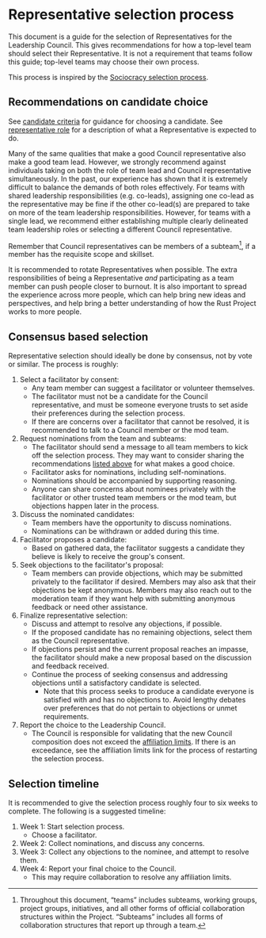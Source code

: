 # Representative selection process

This document is a guide for the selection of Representatives for the Leadership Council. This gives recommendations for how a top-level team should select their Representative. It is not a requirement that teams follow this guide; top-level teams may choose their own process.

This process is inspired by the [Sociocracy selection process](https://www.sociocracyforall.org/selection-process/).

## Recommendations on candidate choice

See [candidate criteria] for guidance for choosing a candidate. See [representative role] for a description of what a Representative is expected to do.

Many of the same qualities that make a good Council representative also make a good team lead. However, we strongly recommend against individuals taking on both the role of team lead and Council representative simultaneously. In the past, our experience has shown that it is extremely difficult to balance the demands of both roles effectively. For teams with shared leadership responsibilities (e.g. co-leads), assigning one co-lead as the representative may be fine if the other co-lead(s) are prepared to take on more of the team leadership responsibilities. However, for teams with a single lead, we recommend either establishing multiple clearly delineated team leadership roles or selecting a different Council representative.

Remember that Council representatives can be members of a subteam[^subteam], if a member has the requisite scope and skillset.

It is recommended to rotate Representatives when possible. The extra responsibilities of being a Representative *and* participating as a team member can push people closer to burnout. It is also important to spread the experience across more people, which can help bring new ideas and perspectives, and help bring a better understanding of how the Rust Project works to more people.

[candidate criteria]: https://forge.rust-lang.org/governance/council.html#candidate-criteria
[representative role]: https://github.com/rust-lang/leadership-council/blob/676d7f18723fead5994019dd15bea5fb5c4062e0/roles/council-representative.md

## Consensus based selection

Representative selection should ideally be done by consensus, not by vote or similar. The process is roughly:

1. Select a facilitator by consent:
    - Any team member can suggest a facilitator or volunteer themselves.
    - The facilitator must not be a candidate for the Council representative, and must be someone everyone trusts to set aside their preferences during the selection process.
    - If there are concerns over a facilitator that cannot be resolved, it is recommended to talk to a Council member or the mod team.
2. Request nominations from the team and subteams:
    - The facilitator should send a message to all team members to kick off the selection process. They may want to consider sharing the recommendations [listed above](#recommendations-on-candidate-choice) for what makes a good choice.
    - Facilitator asks for nominations, including self-nominations.
    - Nominations should be accompanied by supporting reasoning.
    - Anyone can share concerns about nominees privately with the facilitator or other trusted team members or the mod team, but objections happen later in the process.
3. Discuss the nominated candidates:
    - Team members have the opportunity to discuss nominations.
    - Nominations can be withdrawn or added during this time.
4. Facilitator proposes a candidate:
    - Based on gathered data, the facilitator suggests a candidate they believe is likely to receive the group's consent.
5. Seek objections to the facilitator's proposal:
    - Team members can provide objections, which may be submitted privately to the facilitator if desired. Members may also ask that their objections be kept anonymous. Members may also reach out to the moderation team if they want help with submitting anonymous feedback or need other assistance.
6. Finalize representative selection:
    - Discuss and attempt to resolve any objections, if possible.
    - If the proposed candidate has no remaining objections, select them as the Council representative.
    - If objections persist and the current proposal reaches an impasse, the facilitator should make a new proposal based on the discussion and feedback received.
    - Continue the process of seeking consensus and addressing objections until a satisfactory candidate is selected.
        - Note that this process seeks to produce a candidate everyone is satisfied with and has no objections to. Avoid lengthy debates over preferences that do not pertain to objections or unmet requirements.
7. Report the choice to the Leadership Council.
    - The Council is responsible for validating that the new Council composition does not exceed the [affiliation limits]. If there is an exceedance, see the affiliation limits link for the process of restarting the selection process.

[affiliation limits]: https://forge.rust-lang.org/governance/council.html#limits-on-representatives-from-a-single-companyentity

## Selection timeline

It is recommended to give the selection process roughly four to six weeks to complete. The following is a suggested timeline:

1. Week 1: Start selection process.
    - Choose a facilitator.
2. Week 2: Collect nominations, and discuss any concerns.
3. Week 3: Collect any objections to the nominee, and attempt to resolve them.
4. Week 4: Report your final choice to the Council.
    - This may require collaboration to resolve any affiliation limits.

[^subteam]: Throughout this document, “teams” includes subteams, working groups, project groups, initiatives, and all other forms of official collaboration structures within the Project. “Subteams” includes all forms of collaboration structures that report up through a team.

